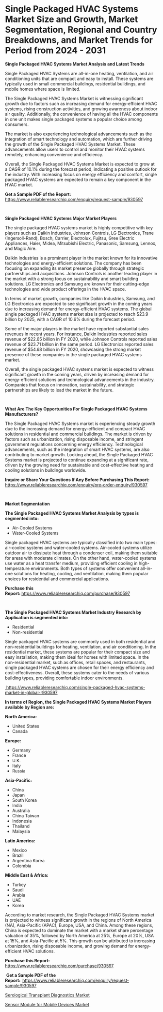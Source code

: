 <p><h1>Single Packaged HVAC Systems Market Size and Growth, Market Segmentation, Regional and Country Breakdowns, and Market Trends for Period from 2024 -  2031</h1></p><p><strong>Single Packaged HVAC Systems Market Analysis and Latest Trends</strong></p>
<p><p>Single Packaged HVAC Systems are all-in-one heating, ventilation, and air conditioning units that are compact and easy to install. These systems are typically used in small commercial buildings, residential buildings, and mobile homes where space is limited.</p><p>The Single Packaged HVAC Systems Market is witnessing significant growth due to factors such as increasing demand for energy-efficient HVAC systems, rising construction activities, and growing awareness about indoor air quality. Additionally, the convenience of having all the HVAC components in one unit makes single packaged systems a popular choice among consumers.</p><p>The market is also experiencing technological advancements such as the integration of smart technology and automation, which are further driving the growth of the Single Packaged HVAC Systems Market. These advancements allow users to control and monitor their HVAC systems remotely, enhancing convenience and efficiency.</p><p>Overall, the Single Packaged HVAC Systems Market is expected to grow at a CAGR of 10.1% during the forecast period, indicating a positive outlook for the industry. With increasing focus on energy efficiency and comfort, single packaged HVAC systems are expected to remain a key component in the HVAC market.</p></p>
<p><strong>Get a Sample PDF of the Report:&nbsp;</strong> <a href="https://www.reliableresearchiq.com/enquiry/request-sample/930597">https://www.reliableresearchiq.com/enquiry/request-sample/930597</a></p>
<p>&nbsp;</p>
<p><strong>Single Packaged HVAC Systems Major Market Players</strong></p>
<p><p>The single packaged HVAC systems market is highly competitive with key players such as Daikin Industries, Johnson Controls, LG Electronics, Trane (Ingersoll-Rand), Bosch, Carrier, Electrolux, Fujitsu, Gree Electric Appliances, Haier, Midea, Mitsubishi Electric, Panasonic, Samsung, Lennox, and Magic Aire. </p><p>Daikin Industries is a prominent player in the market known for its innovative technologies and energy-efficient solutions. The company has been focusing on expanding its market presence globally through strategic partnerships and acquisitions. Johnson Controls is another leading player in the market with a strong focus on sustainability and smart building solutions. LG Electronics and Samsung are known for their cutting-edge technologies and wide product offerings in the HVAC space.</p><p>In terms of market growth, companies like Daikin Industries, Samsung, and LG Electronics are expected to see significant growth in the coming years due to increasing demand for energy-efficient HVAC systems. The global single packaged HVAC systems market size is projected to reach $23.9 billion by 2025, with a CAGR of 10.6% during the forecast period.</p><p>Some of the major players in the market have reported substantial sales revenues in recent years. For instance, Daikin Industries reported sales revenue of $22.65 billion in FY 2020, while Johnson Controls reported sales revenue of $23.71 billion in the same period. LG Electronics reported sales revenue of $54.68 billion in FY 2020, showcasing the strong market presence of these companies in the single packaged HVAC systems market.</p><p>Overall, the single packaged HVAC systems market is expected to witness significant growth in the coming years, driven by increasing demand for energy-efficient solutions and technological advancements in the industry. Companies that focus on innovation, sustainability, and strategic partnerships are likely to lead the market in the future.</p></p>
<p>&nbsp;</p>
<p><strong>What Are The Key Opportunities For Single Packaged HVAC Systems Manufacturers?</strong></p>
<p><p>The Single Packaged HVAC Systems market is experiencing steady growth due to the increasing demand for energy-efficient and compact HVAC solutions in residential and commercial buildings. The market is driven by factors such as urbanization, rising disposable income, and stringent government regulations concerning energy efficiency. Technological advancements, such as the integration of smart HVAC systems, are also contributing to market growth. Looking ahead, the Single Packaged HVAC Systems market is projected to continue expanding at a significant rate, driven by the growing need for sustainable and cost-effective heating and cooling solutions in buildings worldwide.</p></p>
<p><strong>Inquire or Share Your Questions If Any Before Purchasing This Report:</strong> <a href="https://www.reliableresearchiq.com/enquiry/pre-order-enquiry/930597">https://www.reliableresearchiq.com/enquiry/pre-order-enquiry/930597</a></p>
<p>&nbsp;</p>
<p><strong>Market Segmentation</strong></p>
<p><strong>The Single Packaged HVAC Systems Market Analysis by types is segmented into:</strong></p>
<p><ul><li>Air-Cooled Systems</li><li>Water-Cooled Systems</li></ul></p>
<p><p>Single packaged HVAC systems are typically classified into two main types: air-cooled systems and water-cooled systems. Air-cooled systems utilize outdoor air to dissipate heat through a condenser coil, making them suitable for areas with moderate climates. On the other hand, water-cooled systems use water as a heat transfer medium, providing efficient cooling in high-temperature environments. Both types of systems offer convenient all-in-one solutions for heating, cooling, and ventilation, making them popular choices for residential and commercial applications.</p></p>
<p><strong>Purchase this Report:&nbsp;</strong><a href="https://www.reliableresearchiq.com/purchase/930597">https://www.reliableresearchiq.com/purchase/930597</a></p>
<p>&nbsp;</p>
<p><strong>The Single Packaged HVAC Systems Market Industry Research by Application is segmented into:</strong></p>
<p><ul><li>Residential</li><li>Non-residential</li></ul></p>
<p><p>Single packaged HVAC systems are commonly used in both residential and non-residential buildings for heating, ventilation, and air conditioning. In the residential market, these systems are popular for their compact size and easy installation, making them ideal for homes with limited space. In the non-residential market, such as offices, retail spaces, and restaurants, single packaged HVAC systems are chosen for their energy efficiency and cost-effectiveness. Overall, these systems cater to the needs of various building types, providing comfortable indoor environments.</p></p>
<p><a href="https://www.reliableresearchiq.com/single-packaged-hvac-systems-market-in-global-r930597">&nbsp;https://www.reliableresearchiq.com/single-packaged-hvac-systems-market-in-global-r930597</a></p>
<p><strong>In terms of Region, the Single Packaged HVAC Systems Market Players available by Region are:</strong></p>
<p>
    <p> <strong> North America: </strong>
        <ul>
            <li>United States</li>
            <li>Canada</li>
        </ul>
        </p> 
    <p> <strong> Europe: </strong>
        <ul>
            <li>Germany</li>
            <li>France</li>
            <li>U.K.</li>
            <li>Italy</li>
            <li>Russia</li>
        </ul>
        </p> 
    <p> <strong> Asia-Pacific: </strong>
        <ul>
            <li>China</li>
            <li>Japan</li>
            <li>South Korea</li>
            <li>India</li>
            <li>Australia</li>
            <li>China Taiwan</li>
            <li>Indonesia</li>
            <li>Thailand</li>
            <li>Malaysia</li>
        </ul>
        </p> 
    <p> <strong> Latin America: </strong>
        <ul>
            <li>Mexico</li>
            <li>Brazil</li>
            <li>Argentina Korea</li>
            <li>Colombia</li>
        </ul>
        </p> 
    <p> <strong> Middle East & Africa: </strong>
        <ul>
            <li>Turkey</li>
            <li>Saudi</li>
            <li>Arabia</li>
            <li>UAE</li>
            <li>Korea</li>
        </ul>
    </p>
    </p>
<p><p>According to market research, the Single Packaged HVAC Systems market is projected to witness significant growth in the regions of North America (NA), Asia-Pacific (APAC), Europe, USA, and China. Among these regions, China is expected to dominate the market with a market share percentage valuation of 35%, followed by North America at 25%, Europe at 20%, USA at 15%, and Asia-Pacific at 5%. This growth can be attributed to increasing urbanization, rising disposable income, and growing demand for energy-efficient HVAC solutions.</p></p>
<p><strong>Purchase this Report: </strong><a href="https://www.reliableresearchiq.com/purchase/930597">https://www.reliableresearchiq.com/purchase/930597</a></p>
<p>&nbsp;<strong>Get a Sample PDF of the Report:&nbsp;&nbsp;</strong><a href="https://www.reliableresearchiq.com/enquiry/request-sample/930597">https://www.reliableresearchiq.com/enquiry/request-sample/930597</a></p>
<p><strong></strong></p>
<p><p><a href="https://github.com/nathandecarvalho/Market-Research-Report-List-5/blob/main/serological-transplant-diagnostics-market.md">Serological Transplant Diagnostics Market</a></p><p><a href="https://github.com/julyju69/Market-Research-Report-List-5/blob/main/sensor-module-for-mobile-devices-market.md">Sensor Module for Mobile Devices Market</a></p></p>